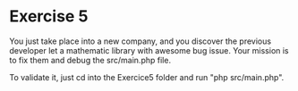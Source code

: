# Exercise 5

You just take place into a new company, and you discover the previous developer let a mathematic library with awesome bug issue. Your mission is to fix them and debug the src/main.php file.

To validate it, just cd into the Exercice5 folder and run "php src/main.php".
